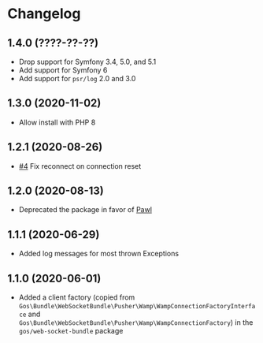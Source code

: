 # Changelog

## 1.4.0 (????-??-??)

- Drop support for Symfony 3.4, 5.0, and 5.1
- Add support for Symfony 6
- Add support for `psr/log` 2.0 and 3.0

## 1.3.0 (2020-11-02)

- Allow install with PHP 8

## 1.2.1 (2020-08-26)

- [#4](https://github.com/GeniusesOfSymfony/WebSocketPhpClient/pull/4) Fix reconnect on connection reset

## 1.2.0 (2020-08-13)

- Deprecated the package in favor of [Pawl](https://github.com/ratchetphp/Pawl)

## 1.1.1 (2020-06-29)

- Added log messages for most thrown Exceptions

## 1.1.0 (2020-06-01)

- Added a client factory (copied from `Gos\Bundle\WebSocketBundle\Pusher\Wamp\WampConnectionFactoryInterface` and `Gos\Bundle\WebSocketBundle\Pusher\Wamp\WampConnectionFactory`) in the `gos/web-socket-bundle` package
